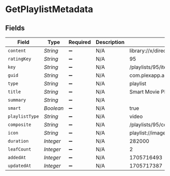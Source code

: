 # GetPlaylistMetadata


## Fields

| Field                                                                                                                         | Type                                                                                                                          | Required                                                                                                                      | Description                                                                                                                   | Example                                                                                                                       |
| ----------------------------------------------------------------------------------------------------------------------------- | ----------------------------------------------------------------------------------------------------------------------------- | ----------------------------------------------------------------------------------------------------------------------------- | ----------------------------------------------------------------------------------------------------------------------------- | ----------------------------------------------------------------------------------------------------------------------------- |
| `content`                                                                                                                     | *String*                                                                                                                      | :heavy_minus_sign:                                                                                                            | N/A                                                                                                                           | library://x/directory/%2Flibrary%2Fsections%2F1%2Fall%3Ftype%3D1%26push%3D1%26title%3D2%26or%3D1%26title%3DSerenity%26pop%3D1 |
| `ratingKey`                                                                                                                   | *String*                                                                                                                      | :heavy_minus_sign:                                                                                                            | N/A                                                                                                                           | 95                                                                                                                            |
| `key`                                                                                                                         | *String*                                                                                                                      | :heavy_minus_sign:                                                                                                            | N/A                                                                                                                           | /playlists/95/items                                                                                                           |
| `guid`                                                                                                                        | *String*                                                                                                                      | :heavy_minus_sign:                                                                                                            | N/A                                                                                                                           | com.plexapp.agents.none://87425529-380f-44b8-a689-9a0537e7ec91                                                                |
| `type`                                                                                                                        | *String*                                                                                                                      | :heavy_minus_sign:                                                                                                            | N/A                                                                                                                           | playlist                                                                                                                      |
| `title`                                                                                                                       | *String*                                                                                                                      | :heavy_minus_sign:                                                                                                            | N/A                                                                                                                           | Smart Movie Playlist                                                                                                          |
| `summary`                                                                                                                     | *String*                                                                                                                      | :heavy_minus_sign:                                                                                                            | N/A                                                                                                                           |                                                                                                                               |
| `smart`                                                                                                                       | *Boolean*                                                                                                                     | :heavy_minus_sign:                                                                                                            | N/A                                                                                                                           | true                                                                                                                          |
| `playlistType`                                                                                                                | *String*                                                                                                                      | :heavy_minus_sign:                                                                                                            | N/A                                                                                                                           | video                                                                                                                         |
| `composite`                                                                                                                   | *String*                                                                                                                      | :heavy_minus_sign:                                                                                                            | N/A                                                                                                                           | /playlists/95/composite/1705717387                                                                                            |
| `icon`                                                                                                                        | *String*                                                                                                                      | :heavy_minus_sign:                                                                                                            | N/A                                                                                                                           | playlist://image.smart                                                                                                        |
| `duration`                                                                                                                    | *Integer*                                                                                                                     | :heavy_minus_sign:                                                                                                            | N/A                                                                                                                           | 282000                                                                                                                        |
| `leafCount`                                                                                                                   | *Integer*                                                                                                                     | :heavy_minus_sign:                                                                                                            | N/A                                                                                                                           | 2                                                                                                                             |
| `addedAt`                                                                                                                     | *Integer*                                                                                                                     | :heavy_minus_sign:                                                                                                            | N/A                                                                                                                           | 1705716493                                                                                                                    |
| `updatedAt`                                                                                                                   | *Integer*                                                                                                                     | :heavy_minus_sign:                                                                                                            | N/A                                                                                                                           | 1705717387                                                                                                                    |